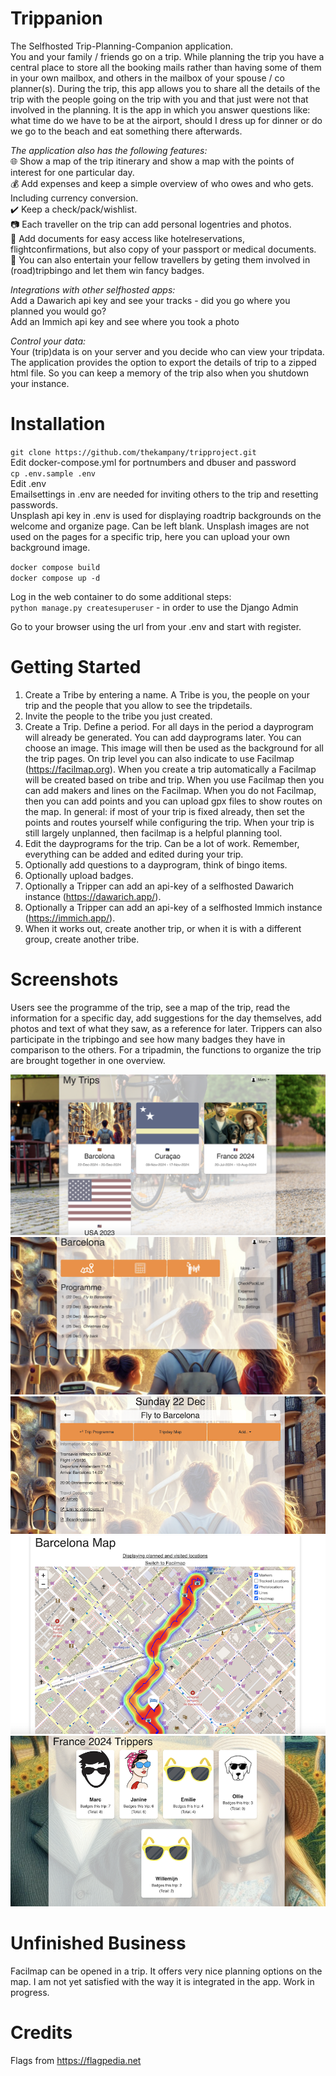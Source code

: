 # Trippanion
The Selfhosted Trip-Planning-Companion application.   
You and your family / friends go on a trip. 
While planning the trip you have a central place to store all the booking mails rather than having some of them in your own mailbox, and others in the mailbox of your spouse / co planner(s).
During the trip, this app allows you to share all the details of the trip with the people going on the trip with you and that just were not that involved in the planning. It is the app in which you answer questions like: what time do we have to be at the airport, should I dress up for dinner or do we go to the beach and eat something there afterwards. 

_The application also has the following features:_  
:globe_with_meridians:  Show a map of the trip itinerary and show a map with the points of interest for one particular day.  
:moneybag:  Add expenses and keep a simple overview of who owes and who gets. Including currency conversion.    
:heavy_check_mark:  Keep a check/pack/wishlist.  
:camera:  Each traveller on the trip can add personal logentries and photos.  
:link:  Add documents for easy access like hotelreservations, flightconfirmations, but also copy of your passport or medical documents.  
:game_die:  You can also entertain your fellow travellers by geting them involved in (road)tripbingo and let them win fancy badges.  

_Integrations with other selfhosted apps:_  
Add a Dawarich api key and see your tracks - did you go where you planned you would go?  
Add an Immich api key and see where you took a photo  

_Control your data:_  
Your (trip)data is on your server and you decide who can view your tripdata. 
The application provides the option to export the details of trip to a zipped html file. So you can keep a memory of the trip also when you shutdown your instance.

# Installation
`git clone https://github.com/thekampany/tripproject.git`  
Edit  docker-compose.yml for portnumbers and dbuser and password  
`cp .env.sample .env`  
Edit .env  
Emailsettings in .env are needed for inviting others to the trip and resetting passwords.  
Unsplash api key in .env is used for displaying roadtrip backgrounds on the welcome and organize page. Can be left blank. Unsplash images are not used on the pages for a specific trip, here you can upload your own background image.   
  
`docker compose build`  
`docker compose up -d`  

Log in the web container to do some additional steps:  
`python manage.py createsuperuser` - in order to use the Django Admin    

Go to your browser using the url from your .env and start with register.  


# Getting Started

1. Create a Tribe by entering a name. A Tribe is you, the people on your trip and the people that you allow to see the tripdetails.
2. Invite the people to the tribe you just created.
3. Create a Trip. Define a period. For all days in the period a dayprogram will already be generated. You can add dayprograms later. You can choose an image. This image will then be used as the background for all the trip pages. On trip level you can also indicate to use Facilmap (https://facilmap.org). When you create a trip automatically a Facilmap will be created based on tribe and trip. When you use Facilmap then you can add makers and lines on the Facilmap. When you do not Facilmap, then you can add points and you can upload gpx files to show routes on the map. In general: if most of your trip is fixed already, then set the points and routes yourself while configuring the trip. When your trip is still largely unplanned, then facilmap is a helpful planning tool.
4. Edit the dayprograms for the trip. Can be a lot of work. Remember, everything can be added and edited during your trip.
5. Optionally add questions to a dayprogram, think of bingo items. 
6. Optionally upload badges.
7. Optionally a Tripper can add an api-key of a selfhosted Dawarich instance (https://dawarich.app/).
8. Optionally a Tripper can add an api-key of a selfhosted Immich instance (https://immich.app/).
9. When it works out, create another trip, or when it is with a different group, create another tribe.


# Screenshots
Users see the programme of the trip, see a map of the trip, read the information for a specific day, add suggestions for the day themselves, add photos and text of what they saw, as a reference for later. Trippers can also participate in the tripbingo and see how many badges they have in comparison to the others.
For a tripadmin, the functions to organize the trip are brought together in one overview.

![Screenshot](/screenshots/trippanion-screenshot-1-mytrips.png )
![Screenshot](/screenshots/trippanion-screenshot-2-tripdetail.png )
![Screenshot](/screenshots/trippanion-screenshot-3-tripday.png )
![Screenshot](/screenshots/trippanion-screenshot-4-tripdaymap.png )
![Screenshot](/screenshots/trippanion-screenshot-5-trippers.png )

 
# Unfinished Business
Facilmap can be opened in a trip. It offers very nice planning options on the map. I am not yet satisfied with the way it is integrated in the app. Work in progress.  

# Credits
Flags from https://flagpedia.net